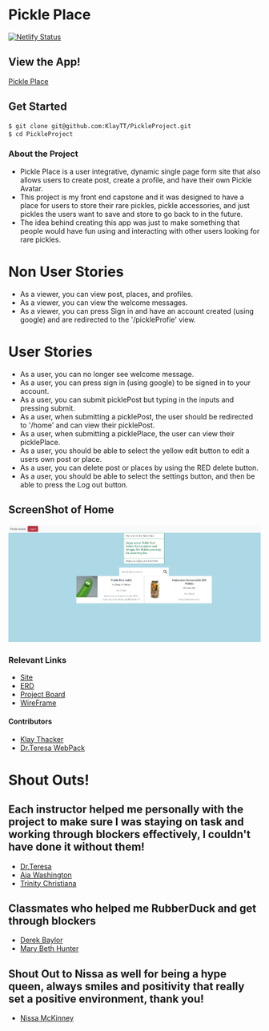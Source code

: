 # Pickle Place
[![Netlify Status](https://api.netlify.com/api/v1/badges/24d2a3e3-b7b7-4991-9e73-34e950a10826/deploy-status)](https://app.netlify.com/sites/pickleplace/deploys)

## View the App!
[Pickle Place](https://pickleplace.netlify.app/)

## Get Started
````
$ git clone git@github.com:KlayTT/PickleProject.git
$ cd PickleProject
````
### About the Project
- Pickle Place is a user integrative, dynamic single page form site that also allows users to create post, create a profile, and have their own Pickle Avatar.
- This project is my front end capstone and it was designed to have a place for users to store their rare pickles, pickle accessories, and just pickles the users want to save and store to go back to in the future.
- The idea behind creating this app was just to make something that people would have fun using and interacting with other users looking for rare pickles.

# Non User Stories
- As a viewer, you can view post, places, and profiles.
- As a viewer, you can view the welcome messages.
- As a viewer, you can press Sign in and have an account created (using google) and are redirected to the '/pickleProfie' view.
# User Stories
- As a user, you can no longer see welcome message.
- As a user, you can press sign in (using google) to be signed in to your account.
- As a user, you can submit picklePost but typing in the inputs and pressing submit.
- As a user, when submitting a picklePost, the user should be redirected to '/home' and can view their picklePost.
- As a user, when submitting a picklePlace, the user can view their picklePlace.
- As a user, you should be able to select the yellow edit button to edit a users own post or place.
- As a user, you can delete post or places by using the RED delete button.
- As a user, you should be able to select the settings button, and then be able to press the Log out button.

## ScreenShot of Home
![Home](./homeImg.png)
### Relevant Links
- [Site](https://pickleplace.netlify.app/)
- [ERD](https://dbdiagram.io/d/61a56ea28c901501c0d84ea3)
- [Project Board](https://github.com/KlayTT/PickleProject/projects/1)
- [WireFrame](https://www.figma.com/file/2DnDqiQrvy4CR0bPzozZ4k/Pickle-Party?node-id=0%3A1)

#### Contributors
- [Klay Thacker](https://github.com/KlayTT)
- [Dr.Teresa WebPack](https://github.com/nss-evening-cohort-16/react-template)

# Shout Outs!
## Each instructor helped me personally with the project to make sure I was staying on task and working through blockers effectively, I couldn't have done it without them!
- [Dr.Teresa](https://github.com/drteresavasquez)
- [Aja Washington](https://github.com/ajawashington)
- [Trinity Christiana](https://github.com/TrinityChristiana)
## Classmates who helped me RubberDuck and get through blockers
- [Derek Baylor](https://github.com/DerekBaylor)
- [Mary Beth Hunter](https://github.com/marybethhunter)
## Shout Out to Nissa as well for being a hype queen, always smiles and positivity that really set a positive environment, thank you!
- [Nissa McKinney](https://github.com/Nissa2424)